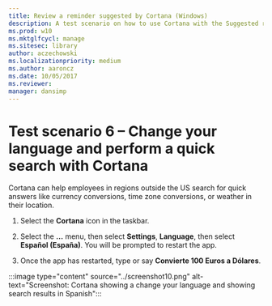```yaml
---
title: Review a reminder suggested by Cortana (Windows)
description: A test scenario on how to use Cortana with the Suggested reminders feature.
ms.prod: w10
ms.mktglfcycl: manage
ms.sitesec: library
author: aczechowski
ms.localizationpriority: medium
ms.author: aaroncz
ms.date: 10/05/2017
ms.reviewer: 
manager: dansimp
---
```


# Test scenario 6 – Change your language and perform a quick search with Cortana

Cortana can help employees in regions outside the US search for quick answers like currency conversions, time zone conversions, or weather in their location.

1. Select the  **Cortana**  icon in the taskbar.

2. Select the **…** menu, then select **Settings**, **Language**, then select **Español (España)**. You will be prompted to restart the app.

3. Once the app has restarted, type or say **Convierte 100 Euros a Dólares**.

:::image type="content" source="../screenshot10.png" alt-text="Screenshot: Cortana showing a change your language and showing search results in Spanish":::
